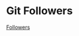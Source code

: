 #  Git Followers

[Followers](https://docs.github.com/en/rest/users/followers?apiVersion=2022-11-28#list-followers-of-a-user)

